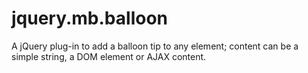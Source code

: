 # jquery.mb.balloon
A jQuery plug-in to add a balloon tip to any element; content can be a simple string, a DOM element or AJAX content.
